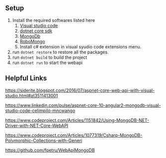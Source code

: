 ## Setup

1. Install the required softwares listed here   
    1. [Visual studio code](http://code.visualstudio.com/)
    2. [dotnet core sdk](https://www.microsoft.com/net/download/core#/sdk)
    3. [MongoDb](https://www.mongodb.com/download-center#community)
    4. [RoboMongo](https://robomongo.org/download)
    5. Install c# extension in visual syudio code extensions menu.
2. run `dotnet restore` to restore all the packages.
3. run `dotnet build` to build the project
4. run `dotnet run` to start the webapi


## Helpful Links

https://siderite.blogspot.com/2016/07/aspnet-core-web-api-with-visual-studio.html#at3511413001

https://www.linkedin.com/pulse/aspnet-core-10-angular2-mongodb-visual-studio-code-celimpilo-mncwango

https://www.codeproject.com/Articles/1151842/Using-MongoDB-NET-Driver-with-NET-Core-WebAPI

https://www.codeproject.com/Articles/1077319/Csharp-MongoDB-Polymorphic-Collections-with-Generi

https://github.com/fpetru/WebApiMongoDB
